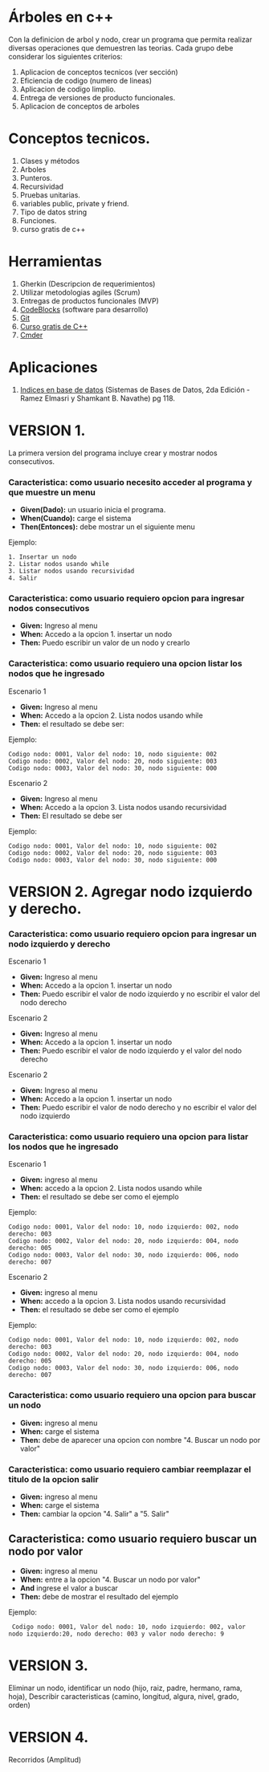 # Árboles en c++
Con la definicion de arbol y nodo, crear un programa que permita realizar diversas operaciones que demuestren las teorias.
Cada grupo debe considerar los siguientes criterios:

1. Aplicacion de conceptos tecnicos (ver sección)
2. Eficiencia de codigo (numero de lineas)
3. Aplicacion de codigo limplio.
4. Entrega de versiones de producto funcionales.
5. Aplicacion de conceptos de arboles


# Conceptos tecnicos.

1. Clases y métodos
2. Arboles
3. Punteros.
4. Recursividad
5. Pruebas unitarias.
6. variables public, private y friend.
7. Tipo de datos string
8. Funciones.
9. curso gratis de c++

# Herramientas 

1. Gherkin (Descripcion de requerimientos)
2. Utilizar metodologias agiles (Scrum)
3. Entregas de productos funcionales (MVP)
4. [CodeBlocks](http://www.codeblocks.org/downloads) (software para desarrollo)
5. [Git](https://github.com/)
6. [Curso gratis de C++](https://www.udemy.com/curso-de-cpp-basico-a-avanzado/)
7. [Cmder](http://cmder.net/) 

# Aplicaciones

1. [Indices en base de datos](https://github.com/jorge190588/basedatosII) (Sistemas de Bases de Datos, 2da Edición - Ramez Elmasri y Shamkant B. Navathe) pg 118.

# VERSION 1. 

La primera version del programa incluye crear y mostrar nodos consecutivos.

### Caracteristica: como usuario necesito acceder al programa y que muestre un menu	

+ **Given(Dado):** un usuario inicia el programa.
+ **When(Cuando):** carge el sistema
+ **Then(Entonces):** debe mostrar un el siguiente menu

Ejemplo:

	1. Insertar un nodo
	2. Listar nodos usando while
	3. Listar nodos usando recursividad
	4. Salir


### Caracteristica: como usuario requiero opcion para ingresar nodos consecutivos	

+ **Given:** Ingreso al menu
+ **When:**	Accedo a la opcion 1. insertar un nodo
+ **Then:**	Puedo escribir un valor de un nodo y crearlo
	
### Caracteristica: como usuario requiero una opcion listar los nodos que he ingresado	

Escenario 1	
+ **Given:** Ingreso al menu
+ **When:**	Accedo a la opcion 2. Lista nodos usando while
+ **Then:**	el resultado se debe ser:

Ejemplo: 

	Codigo nodo: 0001, Valor del nodo: 10, nodo siguiente: 002
	Codigo nodo: 0002, Valor del nodo: 20, nodo siguiente: 003
	Codigo nodo: 0003, Valor del nodo: 30, nodo siguiente: 000


Escenario 2	

+ **Given:** Ingreso al menu
+ **When:**	Accedo a la opcion 3. Lista nodos usando recursividad
+ **Then:**	El resultado se debe ser 

Ejemplo:

	Codigo nodo: 0001, Valor del nodo: 10, nodo siguiente: 002
	Codigo nodo: 0002, Valor del nodo: 20, nodo siguiente: 003
	Codigo nodo: 0003, Valor del nodo: 30, nodo siguiente: 000


# VERSION 2. Agregar nodo izquierdo y derecho.

### Caracteristica: como usuario requiero opcion para ingresar un nodo izquierdo y derecho	

Escenario 1	
+ **Given:**	Ingreso al menu
+ **When:**	Accedo a la opcion 1. insertar un nodo
+ **Then:**	Puedo escribir el valor de nodo izquierdo y no escribir el valor del nodo derecho
	
Escenario 2	
+ **Given:**	Ingreso al menu
+ **When:**	Accedo a la opcion 1. insertar un nodo
+ **Then:**	Puedo escribir el valor de nodo izquierdo y  el valor del nodo derecho
	
Escenario 2	
+ **Given:** Ingreso al menu
+ **When:** Accedo a la opcion 1. insertar un nodo
+ **Then:** Puedo escribir el valor de nodo derecho y no escribir el valor del nodo izquierdo

	
### Caracteristica: como usuario requiero una opcion para listar los nodos que he ingresado	

Escenario 1	
+ **Given:** ingreso al menu
+ **When:** accedo a la opcion 2. Lista nodos usando while
+ **Then:** el resultado se debe ser como el ejemplo

Ejemplo:

	Codigo nodo: 0001, Valor del nodo: 10, nodo izquierdo: 002, nodo derecho: 003
	Codigo nodo: 0002, Valor del nodo: 20, nodo izquierdo: 004, nodo derecho: 005
	Codigo nodo: 0003, Valor del nodo: 30, nodo izquierdo: 006, nodo derecho: 007

Escenario 2	
+ **Given:** ingreso al menu
+ **When:** accedo a la opcion 3. Lista nodos usando recursividad
+ **Then:**	el resultado se debe ser como el ejemplo
	
Ejemplo:

    Codigo nodo: 0001, Valor del nodo: 10, nodo izquierdo: 002, nodo derecho: 003
	Codigo nodo: 0002, Valor del nodo: 20, nodo izquierdo: 004, nodo derecho: 005
	Codigo nodo: 0003, Valor del nodo: 30, nodo izquierdo: 006, nodo derecho: 007
  
### Caracteristica: como usuario requiero una opcion para buscar un nodo

+ **Given:** ingreso al menu
+ **When:** carge el sistema
+ **Then:** debe de aparecer una opcion con nombre "4. Buscar un nodo por valor"

### Caracteristica: como usuario requiero cambiar reemplazar el titulo de la opcion salir

+ **Given:** ingreso al menu
+ **When:** carge el sistema
+ **Then:** cambiar la opcion "4. Salir" a "5. Salir"


## Caracteristica: como usuario requiero buscar un nodo por valor

+ **Given:** ingreso al menu
+ **When:** entre a la opcion "4. Buscar un nodo por valor"
+ **And** ingrese el valor a buscar
+ **Then:** debe de mostrar el resultado del ejemplo

Ejemplo:

     Codigo nodo: 0001, Valor del nodo: 10, nodo izquierdo: 002, valor nodo izquierdo:20, nodo derecho: 003 y valor nodo derecho: 9


# VERSION 3. 

Eliminar un nodo, identificar un nodo (hijo, raiz, padre, hermano, rama, hoja), Describir caracteristicas (camino, longitud, algura, nivel, grado, orden)

# VERSION 4. 

Recorridos (Amplitud)
